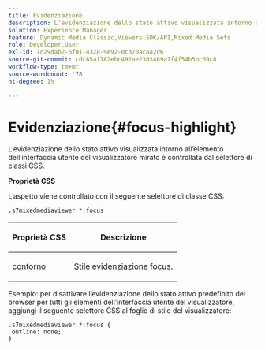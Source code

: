```yaml
---
title: Evidenziazione
description: L’evidenziazione dello stato attivo visualizzata intorno all’elemento dell’interfaccia utente del visualizzatore mirato è controllata dal selettore di classi CSS.
solution: Experience Manager
feature: Dynamic Media Classic,Viewers,SDK/API,Mixed Media Sets
role: Developer,User
exl-id: 7d29dab2-6f01-4328-9e92-0c370acaa2d6
source-git-commit: cdc85af782ebc492ae2303469a7f4f54b5bc09c8
workflow-type: tm+mt
source-wordcount: '78'
ht-degree: 1%

---
```


# Evidenziazione{#focus-highlight}

L’evidenziazione dello stato attivo visualizzata intorno all’elemento dell’interfaccia utente del visualizzatore mirato è controllata dal selettore di classi CSS.

<!--<a id="section_061E550C1C1D4DB2BD663A898895B38C"></a>-->

**Proprietà CSS**

L’aspetto viene controllato con il seguente selettore di classe CSS:

```
.s7mixedmediaviewer *:focus
```

<table id="table_94EE3F5BBE4547C0B4943471CEE7EDE4"> 
 <thead> 
  <tr> 
   <th colname="col1" class="entry"> <p> Proprietà CSS </p> </th> 
   <th colname="col2" class="entry"> <p>Descrizione </p> </th> 
  </tr> 
 </thead>
 <tbody> 
  <tr> 
   <td colname="col1"> <p> <span class="codeph"> contorno </span> </p> </td> 
   <td colname="col2"> <p>Stile evidenziazione focus. </p> </td> 
  </tr> 
 </tbody> 
</table>

Esempio: per disattivare l’evidenziazione dello stato attivo predefinito del browser per tutti gli elementi dell’interfaccia utente del visualizzatore, aggiungi il seguente selettore CSS al foglio di stile del visualizzatore:

```
.s7mixedmediaviewer *:focus { 
 outline: none; 
}
```
